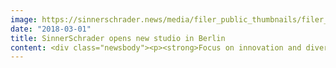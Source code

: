 ```yaml
---
image: https://sinnerschrader.news/media/filer_public_thumbnails/filer_public/07/56/0756b684-8f66-4e1e-82c5-3bcdb552bb9c/700px_berlin_office.png__480x288_q85_crop_subsampling-2_upscale.png
date: "2018-03-01"
title: SinnerSchrader opens new studio in Berlin
content: <div class="newsbody"><p><strong>Focus on innovation and diversity at digital agency’s new studio</strong></p><p><strong>Hamburg, March 2018</strong> – SinnerSchrader continues to grow as a 20-person team starts this month in Berlin. The English-speaking studio is to focus on product innovation, diversity and internationality. Innovation labs from the fields of mobility and finance, which SinnerSchrader already serves comprehensively, are the initial customers for the Berlin team.</p><p>“Berlin is a magnet for international talents from a wide variety of backgrounds, for whom we offer creative opportunities for digital product development. The exciting spaces of our new studio allow for creative, cross-functional work. Our ambition is to do things differently sometimes so that our customers always stay a step ahead,” says Amy Chan (Executive Director Strategy), who will manage the studio together with Anthony Wottrich (Executive Director Product &amp; Client Management) and Uwe Bartsch (Executive Director Product Engineering). Uwe Bartsch came to SinnerSchrader from HRS Innovation Hub as the studio opened in March.</p><p>Martin Gassner, who as Managing Director has general responsibility for product design at SinnerSchrader, is also enthused&#58; “As one of the most agile and creative cities in the world, Berlin is a perfect fit for our dynamic customer development and offers a great deal of potential with regard to an international orientation on the talent market and for the expansion of our studio platform.”</p><p><strong>ABOUT SINNERSCHRADER</strong><br/>SinnerSchrader is one of the leading digital agencies in Europe with the focus on the design and development of digital products and services. More than 500 employees work on digital transformation for companies such as Allianz, Audi, comdirect bank, ERGO, Telefónica, TUI, Unitymedia and VW. SinnerSchrader was founded in 1996, has been listed on the stock exchange since 1999 and has offices in Hamburg, Berlin, Frankfurt am Main, Munich, and Prague. Since April 2017, SinnerSchrader has been part of Accenture Interactive. <a href="http&#58;//sinnerschrader.com/" target="_blank">http&#58;//sinnerschrader.com</a></p><p><a class="news-backlink" href="/en/"><svg class="svg-ico svg-ico--arrow-left"><use xlink&#58;href="#arrow-down"></use></svg>Back to the overview</a></p></div>
---
```

